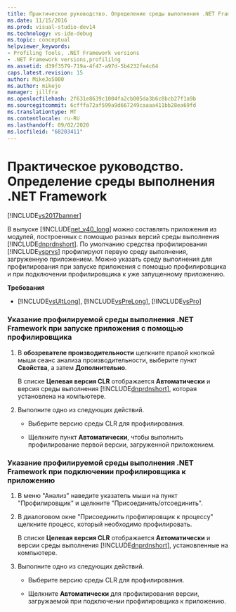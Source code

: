```yaml
---
title: Практическое руководство. Определение среды выполнения .NET Framework | Документы Майкрософт
ms.date: 11/15/2016
ms.prod: visual-studio-dev14
ms.technology: vs-ide-debug
ms.topic: conceptual
helpviewer_keywords:
- Profiling Tools, .NET Framework versions
- .NET Framework versions,profililng
ms.assetid: d39f3579-719a-4f47-a97d-5b4232fe4c64
caps.latest.revision: 15
author: MikeJo5000
ms.author: mikejo
manager: jillfra
ms.openlocfilehash: 2f631e8639c1004fa2cb005da3b6c8bcb27f1a9b
ms.sourcegitcommit: 6cfffa72af599a9d667249caaaa411bb28ea69fd
ms.translationtype: MT
ms.contentlocale: ru-RU
ms.lasthandoff: 09/02/2020
ms.locfileid: "68203411"
---
```

# <a name="how-to-specify-the-net-framework-runtime"></a>Практическое руководство. Определение среды выполнения .NET Framework
[!INCLUDE[vs2017banner](../includes/vs2017banner.md)]

В выпуске [!INCLUDE[net_v40_long](../includes/net-v40-long-md.md)] можно составлять приложения из модулей, построенных с помощью разных версий среды выполнения [!INCLUDE[dnprdnshort](../includes/dnprdnshort-md.md)]. По умолчанию средства профилирования [!INCLUDE[vsprvs](../includes/vsprvs-md.md)] профилируют первую среду выполнения, загруженную приложением. Можно указать среду выполнения для профилирования при запуске приложения с помощью профилировщика и при подключении профилировщика к уже запущенному приложению.  
  
 **Требования**  
  
- [!INCLUDE[vsUltLong](../includes/vsultlong-md.md)], [!INCLUDE[vsPreLong](../includes/vsprelong-md.md)], [!INCLUDE[vsPro](../includes/vspro-md.md)]  
  
### <a name="to-specify-the-net-framework-run-time-to-profile-when-starting-an-application-with-the-profiler"></a>Указание профилируемой среды выполнения .NET Framework при запуске приложения с помощью профилировщика  
  
1. В **обозревателе производительности** щелкните правой кнопкой мыши сеанс анализа производительности, выберите пункт **Свойства**, а затем **Дополнительно**.  
  
     В списке **Целевая версия CLR** отображается **Автоматически** и версия среды выполнения [!INCLUDE[dnprdnshort](../includes/dnprdnshort-md.md)], которая установлена на компьютере.  
  
2. Выполните одно из следующих действий.  
  
    - Выберите версию среды CLR для профилирования.  
  
    - Щелкните пункт **Автоматически**, чтобы выполнить профилирование первой версии, загруженной приложением.  
  
### <a name="to-specify-the-net-framework-run-time-to-profile-when-attaching-the-profiler-to-an-application"></a>Указание профилируемой среды выполнения .NET Framework при подключении профилировщика к приложению  
  
1. В меню "Анализ" наведите указатель мыши на пункт "Профилировщик" и щелкните "Присоединить/отсоединить".  
  
2. В диалоговом окне "Присоединить профилировщик к процессу" щелкните процесс, который необходимо профилировать.  
  
     В списке **Целевая версия CLR** отображается **Автоматически** и версии среды выполнения [!INCLUDE[dnprdnshort](../includes/dnprdnshort-md.md)], установленные на компьютере.  
  
3. Выполните одно из следующих действий.  
  
    - Выберите версию среды CLR для профилирования.  
  
    - Щелкните **Автоматически** для профилирования версии, загружаемой при подключении профилировщика к приложению.
